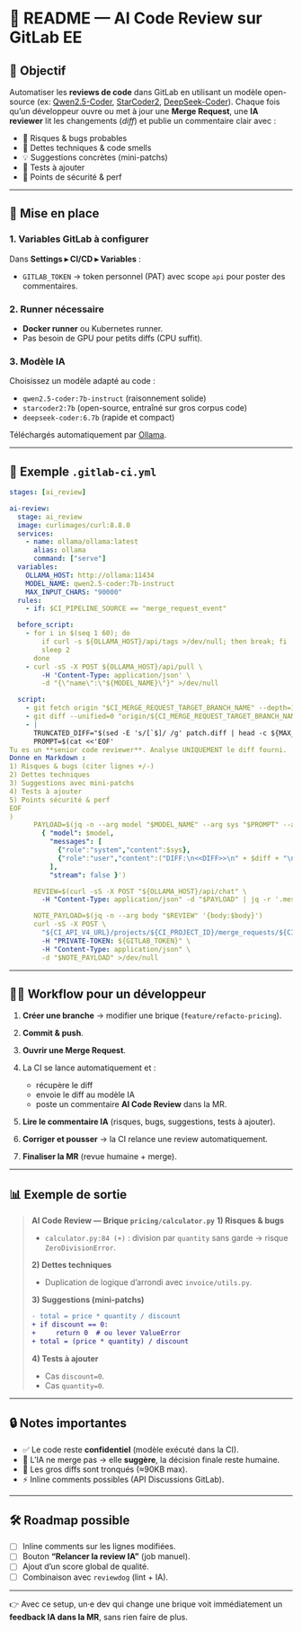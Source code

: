 

# 📖 README — AI Code Review sur GitLab EE

## 🚀 Objectif

Automatiser les **reviews de code** dans GitLab en utilisant un modèle open-source (ex: [Qwen2.5-Coder](https://huggingface.co/Qwen/Qwen2.5-Coder), [StarCoder2](https://huggingface.co/bigcode/starcoder2), [DeepSeek-Coder](https://huggingface.co/deepseek-ai/deepseek-coder)).
Chaque fois qu’un développeur ouvre ou met à jour une **Merge Request**, une **IA reviewer** lit les changements (*diff*) et publie un commentaire clair avec :

* 🐞 Risques & bugs probables
* 🧹 Dettes techniques & code smells
* 💡 Suggestions concrètes (mini-patchs)
* 🧪 Tests à ajouter
* 🔐 Points de sécurité & perf

---

## 🔧 Mise en place

### 1. Variables GitLab à configurer

Dans **Settings ▸ CI/CD ▸ Variables** :

* `GITLAB_TOKEN` → token personnel (PAT) avec scope `api` pour poster des commentaires.

### 2. Runner nécessaire

* **Docker runner** ou Kubernetes runner.
* Pas besoin de GPU pour petits diffs (CPU suffit).

### 3. Modèle IA

Choisissez un modèle adapté au code :

* `qwen2.5-coder:7b-instruct` (raisonnement solide)
* `starcoder2:7b` (open-source, entraîné sur gros corpus code)
* `deepseek-coder:6.7b` (rapide et compact)

Téléchargés automatiquement par [Ollama](https://ollama.com).

---

## 📜 Exemple `.gitlab-ci.yml`

```yaml
stages: [ai_review]

ai-review:
  stage: ai_review
  image: curlimages/curl:8.8.0
  services:
    - name: ollama/ollama:latest
      alias: ollama
      command: ["serve"]
  variables:
    OLLAMA_HOST: http://ollama:11434
    MODEL_NAME: qwen2.5-coder:7b-instruct
    MAX_INPUT_CHARS: "90000"
  rules:
    - if: $CI_PIPELINE_SOURCE == "merge_request_event"

  before_script:
    - for i in $(seq 1 60); do
        if curl -s ${OLLAMA_HOST}/api/tags >/dev/null; then break; fi
        sleep 2
      done
    - curl -sS -X POST ${OLLAMA_HOST}/api/pull \
        -H 'Content-Type: application/json' \
        -d "{\"name\":\"${MODEL_NAME}\"}" >/dev/null

  script:
    - git fetch origin "$CI_MERGE_REQUEST_TARGET_BRANCH_NAME" --depth=1
    - git diff --unified=0 "origin/${CI_MERGE_REQUEST_TARGET_BRANCH_NAME}...$CI_COMMIT_SHA" > patch.diff || true
    - |
      TRUNCATED_DIFF="$(sed -E 's/[`$]/ /g' patch.diff | head -c ${MAX_INPUT_CHARS})"
      PROMPT=$(cat <<'EOF'
Tu es un **senior code reviewer**. Analyse UNIQUEMENT le diff fourni.
Donne en Markdown :
1) Risques & bugs (citer lignes +/-)
2) Dettes techniques
3) Suggestions avec mini-patchs
4) Tests à ajouter
5) Points sécurité & perf
EOF
)
      PAYLOAD=$(jq -n --arg model "$MODEL_NAME" --arg sys "$PROMPT" --arg diff "$TRUNCATED_DIFF" '
        { "model": $model,
          "messages": [
            {"role":"system","content":$sys},
            {"role":"user","content":("DIFF:\n<<DIFF>>\n" + $diff + "\n<</DIFF>>")}
          ],
          "stream": false }')

      REVIEW=$(curl -sS -X POST "${OLLAMA_HOST}/api/chat" \
        -H "Content-Type: application/json" -d "$PAYLOAD" | jq -r '.message.content')

      NOTE_PAYLOAD=$(jq -n --arg body "$REVIEW" '{body:$body}')
      curl -sS -X POST \
        "${CI_API_V4_URL}/projects/${CI_PROJECT_ID}/merge_requests/${CI_MERGE_REQUEST_IID}/notes" \
        -H "PRIVATE-TOKEN: ${GITLAB_TOKEN}" \
        -H "Content-Type: application/json" \
        -d "$NOTE_PAYLOAD" >/dev/null
```

---

## 👩‍💻 Workflow pour un développeur

1. **Créer une branche** → modifier une brique (`feature/refacto-pricing`).
2. **Commit & push**.
3. **Ouvrir une Merge Request**.
4. La CI se lance automatiquement et :

   * récupère le diff
   * envoie le diff au modèle IA
   * poste un commentaire **AI Code Review** dans la MR.
5. **Lire le commentaire IA** (risques, bugs, suggestions, tests à ajouter).
6. **Corriger et pousser** → la CI relance une review automatiquement.
7. **Finaliser la MR** (revue humaine + merge).

---

## 📊 Exemple de sortie

> **AI Code Review — Brique `pricing/calculator.py`**
> **1) Risques & bugs**
>
> * `calculator.py:84 (+)` : division par `quantity` sans garde → risque `ZeroDivisionError`.
>
> **2) Dettes techniques**
>
> * Duplication de logique d’arrondi avec `invoice/utils.py`.
>
> **3) Suggestions (mini-patchs)**
>
> ```diff
> - total = price * quantity / discount
> + if discount == 0:
> +     return 0  # ou lever ValueError
> + total = (price * quantity) / discount
> ```
>
> **4) Tests à ajouter**
>
> * Cas `discount=0`.
> * Cas `quantity=0`.

---

## 🔒 Notes importantes

* ✅ Le code reste **confidentiel** (modèle exécuté dans la CI).
* 🛑 L’IA ne merge pas → elle **suggère**, la décision finale reste humaine.
* 📏 Les gros diffs sont tronqués (≈90KB max).
* ⚡ Inline comments possibles (API Discussions GitLab).

---

## 🛠️ Roadmap possible

* [ ] Inline comments sur les lignes modifiées.
* [ ] Bouton **“Relancer la review IA”** (job manuel).
* [ ] Ajout d’un score global de qualité.
* [ ] Combinaison avec `reviewdog` (lint + IA).

---

👉 Avec ce setup, un·e dev qui change une brique voit immédiatement un **feedback IA dans la MR**, sans rien faire de plus.


